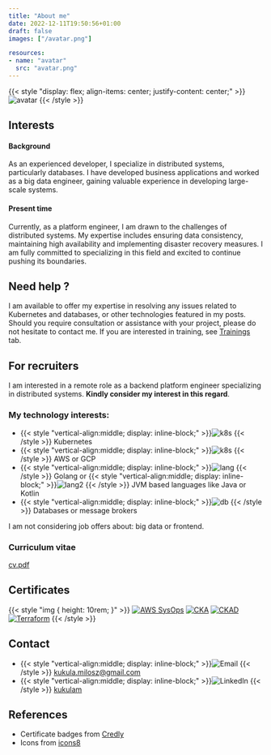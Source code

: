 ```yaml
---
title: "About me"
date: 2022-12-11T19:50:56+01:00
draft: false
images: ["/avatar.png"]

resources:
- name: "avatar"
  src: "avatar.png"
---
```


{{< style "display: flex; align-items: center; justify-content: center;" >}}
![avatar](/images/avatar.png)
{{< /style >}}

## Interests
#### Background
As an experienced developer, I specialize in distributed systems, particularly databases. I have developed business applications and worked as a big data engineer, gaining valuable experience in developing large-scale systems.
#### Present time
Currently, as a platform engineer, I am drawn to the challenges of distributed systems. My expertise includes ensuring data consistency, maintaining high availability and implementing disaster recovery measures. I am fully committed to specializing in this field and excited to continue pushing its boundaries.

## Need help ?
I am available to offer my expertise in resolving any issues related to Kubernetes and databases, or other technologies featured in my posts. Should you require consultation or assistance with your project, please do not hesitate to contact me. If you are interested in training, see [Trainings](/trainings) tab.

## For recruiters
I am interested in a remote role as a backend platform engineer specializing in distributed systems. __Kindly consider my interest in this regard__.

### My technology interests:
- {{< style "vertical-align:middle; display: inline-block;" >}}![k8s](/icons/kubernetes.svg) {{< /style >}}  Kubernetes
- {{< style "vertical-align:middle; display: inline-block;" >}}![k8s](/icons/clouds.png) {{< /style >}}  AWS or GCP
- {{< style "vertical-align:middle; display: inline-block;" >}}![lang](/icons/golang.svg) {{< /style >}} Golang or {{< style "vertical-align:middle; display: inline-block;" >}}![lang2](/icons/java.svg) {{< /style >}} JVM based languages like Java or Kotlin
- {{< style "vertical-align:middle; display: inline-block;" >}}![db](/icons/database.png) {{< /style >}} Databases or message brokers

I am not considering job offers about: big data or frontend. 

### Curriculum vitae

[cv.pdf](https://drive.google.com/file/d/11D0qbSJpGUzCl8RXBxlEIFwKIBovETZy/view)

## Certificates

{{< style "img { height: 10rem; }" >}}
[![AWS SysOps](https://images.credly.com/size/680x680/images/f0d3fbb9-bfa7-4017-9989-7bde8eaf42b1/image.png)](https://www.credly.com/badges/43b580a1-eb21-4d98-b177-4cafa09e71df/linked_in_profile)
[![CKA](https://images.credly.com/size/680x680/images/8b8ed108-e77d-4396-ac59-2504583b9d54/cka_from_cncfsite__281_29.png)](https://www.credly.com/badges/61ae0ebd-2240-4527-be28-e02d872cb84e/linked_in_profile)
[![CKAD](https://images.credly.com/size/680x680/images/f88d800c-5261-45c6-9515-0458e31c3e16/ckad_from_cncfsite.png)](https://www.credly.com/badges/2296aa07-0a92-4f02-9b1c-1b169e5a9e3b/linked_in_profile)
[![Terraform](https://images.credly.com/size/680x680/images/99289602-861e-4929-8277-773e63a2fa6f/image.png)](https://www.credly.com/badges/8f0f4a77-9274-4caa-89f5-675cb7feecc5?source=linked_in_profile)
{{< /style >}}

## Contact
- {{< style "vertical-align:middle; display: inline-block;" >}}![Email](/icons/email.svg) {{< /style >}} [kukula.milosz@gmail.com](mailto:kukula.milosz@gmail.com)
- {{< style "vertical-align:middle; display: inline-block;" >}}![LinkedIn](/icons/linkedin.svg) {{< /style >}} [kukulam](https://linkedin.com/in/kukulam)

## References
- Certificate badges from [Credly](https://www.credly.com)
- Icons from [icons8](https://icons8.com)
 





